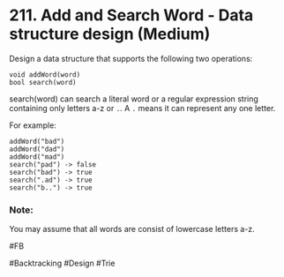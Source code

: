 # 211. Add and Search Word - Data structure design (Medium)

Design a data structure that supports the following two operations:
```
void addWord(word)
bool search(word)
```
search(word) can search a literal word or a regular expression string containing only letters a-z or `.`. A `.` means it can represent any one letter.

For example:
```
addWord("bad")
addWord("dad")
addWord("mad")
search("pad") -> false
search("bad") -> true
search(".ad") -> true
search("b..") -> true
```
### Note:
You may assume that all words are consist of lowercase letters a-z.

#FB

#Backtracking #Design #Trie
